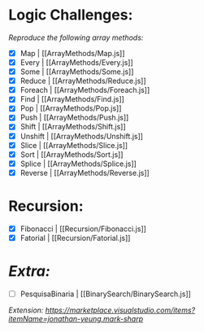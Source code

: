 # Logic Challenges:

_Reproduce the following array methods:_

- [x] Map | [[ArrayMethods/Map.js]]
- [x] Every | [[ArrayMethods/Every.js]]
- [x] Some | [[ArrayMethods/Some.js]]
- [x] Reduce | [[ArrayMethods/Reduce.js]]
- [x] Foreach | [[ArrayMethods/Foreach.js]]
- [x] Find | [[ArrayMethods/Find.js]]
- [x] Pop | [[ArrayMethods/Pop.js]]
- [x] Push | [[ArrayMethods/Push.js]]
- [x] Shift | [[ArrayMethods/Shift.js]]
- [x] Unshift | [[ArrayMethods/Unshift.js]]
- [x] Slice | [[ArrayMethods/Slice.js]]
- [x] Sort | [[ArrayMethods/Sort.js]]
- [x] Splice | [[ArrayMethods/Splice.js]]
- [x] Reverse | [[ArrayMethods/Reverse.js]]

# Recursion:

- [x] Fibonacci | [[Recursion/Fibonacci.js]]
- [x] Fatorial | [[Recursion/Fatorial.js]]

# _Extra:_

- [ ] PesquisaBinaria | [[BinarySearch/BinarySearch.js]]

_Extension: https://marketplace.visualstudio.com/items?itemName=jonathan-yeung.mark-sharp_
